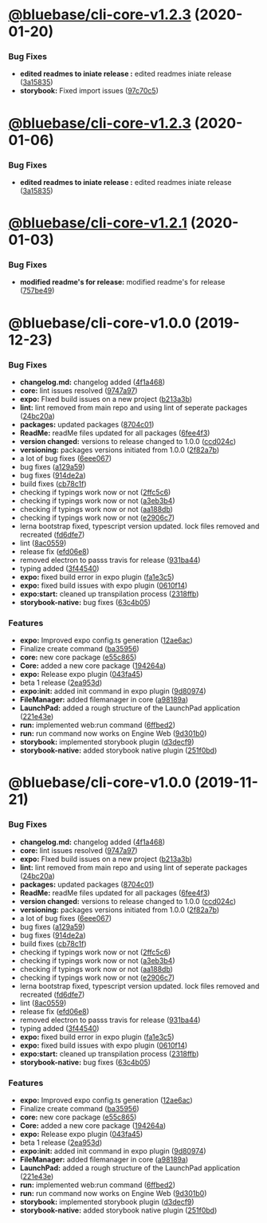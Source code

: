 # [@bluebase/cli-core-v1.2.3](https://github.com/BlueBaseJS/cli/compare/@bluebase/cli-core-v1.2.2...@bluebase/cli-core-v1.2.3) (2020-01-20)


### Bug Fixes

* **edited readmes to iniate release :** edited readmes iniate release ([3a15835](https://github.com/BlueBaseJS/cli/commit/3a15835))
* **storybook:** Fixed import issues ([97c70c5](https://github.com/BlueBaseJS/cli/commit/97c70c5))

# [@bluebase/cli-core-v1.2.3](https://github.com/BlueBaseJS/cli/compare/@bluebase/cli-core-v1.2.2...@bluebase/cli-core-v1.2.3) (2020-01-06)


### Bug Fixes

* **edited readmes to iniate release :** edited readmes iniate release ([3a15835](https://github.com/BlueBaseJS/cli/commit/3a15835))

# [@bluebase/cli-core-v1.2.1](https://github.com/BlueBaseJS/cli/compare/@bluebase/cli-core-v1.2.0...@bluebase/cli-core-v1.2.1) (2020-01-03)


### Bug Fixes

* **modified readme's for release:** modified readme's for release ([757be49](https://github.com/BlueBaseJS/cli/commit/757be49))

# @bluebase/cli-core-v1.0.0 (2019-12-23)


### Bug Fixes

* **changelog.md:** changelog added ([4f1a468](https://github.com/BlueBaseJS/cli/commit/4f1a468))
* **core:** lint issues resolved ([9747a97](https://github.com/BlueBaseJS/cli/commit/9747a97))
* **expo:** FIxed build issues on a new project ([b213a3b](https://github.com/BlueBaseJS/cli/commit/b213a3b))
* **lint:** lint removed from main repo and using lint of seperate packages ([24bc20a](https://github.com/BlueBaseJS/cli/commit/24bc20a))
* **packages:** updated packages ([8704c01](https://github.com/BlueBaseJS/cli/commit/8704c01))
* **ReadMe:** readMe files updated for all packages ([6fee4f3](https://github.com/BlueBaseJS/cli/commit/6fee4f3))
* **version changed:** versions to release changed to 1.0.0 ([ccd024c](https://github.com/BlueBaseJS/cli/commit/ccd024c))
* **versioning:** packages versions initiated from 1.0.0 ([2f82a7b](https://github.com/BlueBaseJS/cli/commit/2f82a7b))
* a lot of bug fixes ([6eee067](https://github.com/BlueBaseJS/cli/commit/6eee067))
* bug fixes ([a129a59](https://github.com/BlueBaseJS/cli/commit/a129a59))
* bug fixes ([914de2a](https://github.com/BlueBaseJS/cli/commit/914de2a))
* build fixes ([cb78c1f](https://github.com/BlueBaseJS/cli/commit/cb78c1f))
* checking if typings work now or not ([2ffc5c6](https://github.com/BlueBaseJS/cli/commit/2ffc5c6))
* checking if typings work now or not ([a3eb3b4](https://github.com/BlueBaseJS/cli/commit/a3eb3b4))
* checking if typings work now or not ([aa188db](https://github.com/BlueBaseJS/cli/commit/aa188db))
* checking if typings work now or not ([e2906c7](https://github.com/BlueBaseJS/cli/commit/e2906c7))
* lerna bootstrap fixed, typescript version updated. lock files removed and recreated ([fd6dfe7](https://github.com/BlueBaseJS/cli/commit/fd6dfe7))
* lint ([8ac0559](https://github.com/BlueBaseJS/cli/commit/8ac0559))
* release fix ([efd06e8](https://github.com/BlueBaseJS/cli/commit/efd06e8))
* removed electron to passs travis for release ([931ba44](https://github.com/BlueBaseJS/cli/commit/931ba44))
* typing added ([3f44540](https://github.com/BlueBaseJS/cli/commit/3f44540))
* **expo:** fixed build error in expo plugin ([fa1e3c5](https://github.com/BlueBaseJS/cli/commit/fa1e3c5))
* **expo:** fixed build issues with expo plugin ([0610f14](https://github.com/BlueBaseJS/cli/commit/0610f14))
* **expo:start:** cleaned up transpilation process ([2318ffb](https://github.com/BlueBaseJS/cli/commit/2318ffb))
* **storybook-native:** bug fixes ([63c4b05](https://github.com/BlueBaseJS/cli/commit/63c4b05))


### Features

* **expo:** Improved expo config.ts generation ([12ae6ac](https://github.com/BlueBaseJS/cli/commit/12ae6ac))
* Finalize create command ([ba35956](https://github.com/BlueBaseJS/cli/commit/ba35956))
* **core:** new core package ([e55c865](https://github.com/BlueBaseJS/cli/commit/e55c865))
* **Core:** added a new core package ([194264a](https://github.com/BlueBaseJS/cli/commit/194264a))
* **expo:** Release expo plugin ([043fa45](https://github.com/BlueBaseJS/cli/commit/043fa45))
* beta 1 release ([2ea953d](https://github.com/BlueBaseJS/cli/commit/2ea953d))
* **expo:init:** added init command in expo plugin ([9d80974](https://github.com/BlueBaseJS/cli/commit/9d80974))
* **FileManager:** added filemanager in core ([a98189a](https://github.com/BlueBaseJS/cli/commit/a98189a))
* **LaunchPad:** added a rough structure of the LaunchPad application ([221e43e](https://github.com/BlueBaseJS/cli/commit/221e43e))
* **run:** implemented web:run command ([6ffbed2](https://github.com/BlueBaseJS/cli/commit/6ffbed2))
* **run:** run command now works on Engine Web ([9d301b0](https://github.com/BlueBaseJS/cli/commit/9d301b0))
* **storybook:** implemented storybook plugin ([d3decf9](https://github.com/BlueBaseJS/cli/commit/d3decf9))
* **storybook-native:** added storybook native plugin ([251f0bd](https://github.com/BlueBaseJS/cli/commit/251f0bd))

# @bluebase/cli-core-v1.0.0 (2019-11-21)


### Bug Fixes

* **changelog.md:** changelog added ([4f1a468](https://github.com/BlueBaseJS/cli/commit/4f1a468))
* **core:** lint issues resolved ([9747a97](https://github.com/BlueBaseJS/cli/commit/9747a97))
* **expo:** FIxed build issues on a new project ([b213a3b](https://github.com/BlueBaseJS/cli/commit/b213a3b))
* **lint:** lint removed from main repo and using lint of seperate packages ([24bc20a](https://github.com/BlueBaseJS/cli/commit/24bc20a))
* **packages:** updated packages ([8704c01](https://github.com/BlueBaseJS/cli/commit/8704c01))
* **ReadMe:** readMe files updated for all packages ([6fee4f3](https://github.com/BlueBaseJS/cli/commit/6fee4f3))
* **version changed:** versions to release changed to 1.0.0 ([ccd024c](https://github.com/BlueBaseJS/cli/commit/ccd024c))
* **versioning:** packages versions initiated from 1.0.0 ([2f82a7b](https://github.com/BlueBaseJS/cli/commit/2f82a7b))
* a lot of bug fixes ([6eee067](https://github.com/BlueBaseJS/cli/commit/6eee067))
* bug fixes ([a129a59](https://github.com/BlueBaseJS/cli/commit/a129a59))
* bug fixes ([914de2a](https://github.com/BlueBaseJS/cli/commit/914de2a))
* build fixes ([cb78c1f](https://github.com/BlueBaseJS/cli/commit/cb78c1f))
* checking if typings work now or not ([2ffc5c6](https://github.com/BlueBaseJS/cli/commit/2ffc5c6))
* checking if typings work now or not ([a3eb3b4](https://github.com/BlueBaseJS/cli/commit/a3eb3b4))
* checking if typings work now or not ([aa188db](https://github.com/BlueBaseJS/cli/commit/aa188db))
* checking if typings work now or not ([e2906c7](https://github.com/BlueBaseJS/cli/commit/e2906c7))
* lerna bootstrap fixed, typescript version updated. lock files removed and recreated ([fd6dfe7](https://github.com/BlueBaseJS/cli/commit/fd6dfe7))
* lint ([8ac0559](https://github.com/BlueBaseJS/cli/commit/8ac0559))
* release fix ([efd06e8](https://github.com/BlueBaseJS/cli/commit/efd06e8))
* removed electron to passs travis for release ([931ba44](https://github.com/BlueBaseJS/cli/commit/931ba44))
* typing added ([3f44540](https://github.com/BlueBaseJS/cli/commit/3f44540))
* **expo:** fixed build error in expo plugin ([fa1e3c5](https://github.com/BlueBaseJS/cli/commit/fa1e3c5))
* **expo:** fixed build issues with expo plugin ([0610f14](https://github.com/BlueBaseJS/cli/commit/0610f14))
* **expo:start:** cleaned up transpilation process ([2318ffb](https://github.com/BlueBaseJS/cli/commit/2318ffb))
* **storybook-native:** bug fixes ([63c4b05](https://github.com/BlueBaseJS/cli/commit/63c4b05))


### Features

* **expo:** Improved expo config.ts generation ([12ae6ac](https://github.com/BlueBaseJS/cli/commit/12ae6ac))
* Finalize create command ([ba35956](https://github.com/BlueBaseJS/cli/commit/ba35956))
* **core:** new core package ([e55c865](https://github.com/BlueBaseJS/cli/commit/e55c865))
* **Core:** added a new core package ([194264a](https://github.com/BlueBaseJS/cli/commit/194264a))
* **expo:** Release expo plugin ([043fa45](https://github.com/BlueBaseJS/cli/commit/043fa45))
* beta 1 release ([2ea953d](https://github.com/BlueBaseJS/cli/commit/2ea953d))
* **expo:init:** added init command in expo plugin ([9d80974](https://github.com/BlueBaseJS/cli/commit/9d80974))
* **FileManager:** added filemanager in core ([a98189a](https://github.com/BlueBaseJS/cli/commit/a98189a))
* **LaunchPad:** added a rough structure of the LaunchPad application ([221e43e](https://github.com/BlueBaseJS/cli/commit/221e43e))
* **run:** implemented web:run command ([6ffbed2](https://github.com/BlueBaseJS/cli/commit/6ffbed2))
* **run:** run command now works on Engine Web ([9d301b0](https://github.com/BlueBaseJS/cli/commit/9d301b0))
* **storybook:** implemented storybook plugin ([d3decf9](https://github.com/BlueBaseJS/cli/commit/d3decf9))
* **storybook-native:** added storybook native plugin ([251f0bd](https://github.com/BlueBaseJS/cli/commit/251f0bd))
